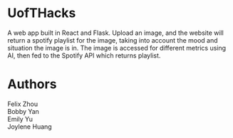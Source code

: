 # UofTHacks
A web app built in React and Flask. Upload an image, and the website will return a spotify playlist for the image, taking into account the mood and situation the image is in. The image is accessed for different metrics using AI, then fed to the Spotify API which returns playlist.

# Authors
Felix Zhou <br>
Bobby Yan <br>
Emily Yu <br>
Joylene Huang
